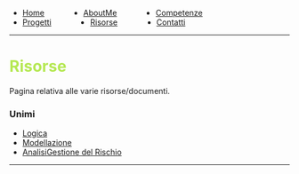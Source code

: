 <!-- css -->

<style>
.link-menu {
    float: left;
    margin-right: 5em;
}
ul{
overflow: hidden;
}
img{
    width: 200;
    height: 200;
}
strong{
  color: #b5e853
}
</style>

<ul>
  <li class="link-menu">
    <a href="/">Home</a>
  </li>
  <li class="link-menu">
    <a href="/aboutme">AboutMe</a>
  </li>
  <li class="link-menu">
    <a href="/competenze">Competenze</a>
  </li>
  <li class="link-menu">
    <a href="/progetti">Progetti</a>
  </li>
  <li class="link-menu">
    <a href="/risorse">Risorse</a>
  </li>
  <li class="link-menu">
    <a href="/contatti">Contatti</a>
  </li>
</ul>

---

# **Risorse**
Pagina relativa alle varie risorse/documenti.<br>

### Unimi
- [Logica](/risorse/unimi/logica.md)
- [Modellazione](/risorse/unimi/modellazione.md)
- [AnalisiGestione del Rischio](/risorse/unimi/analisigestionedelrichio.md)

---
